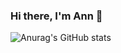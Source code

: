 ### Hi there, I'm Ann 👋

![Anurag's GitHub stats](https://github-readme-stats.vercel.app/api?username=anuk-1209&show_icons=true&theme=tokyonight)
